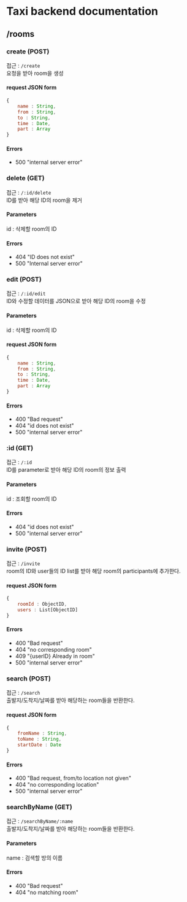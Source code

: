 # Taxi backend documentation
## /rooms
### create (POST)
접근 : `/create`  
요청을 받아 room을 생성
#### request JSON form
```javascript
{
    name : String,
    from : String,
    to : String,
    time : Date,
    part : Array
}
```
#### Errors
- 500 "internal server error"  

### delete (GET)
접근 : `/:id/delete`  
ID를 받아 해당 ID의 room을 제거
#### Parameters
id : 삭제할 room의 ID
#### Errors
- 404 "ID does not exist"
- 500 "Internal server error"  

### edit (POST)
접근 : `/:id/edit`  
ID와 수정할 데이터를 JSON으로 받아 해당 ID의 room을 수정
#### Parameters
id : 삭제할 room의 ID
#### request JSON form
```javascript
{
    name : String,
    from : String,
    to : String,
    time : Date,
    part : Array
}
```
#### Errors
- 400 "Bad request"
- 404 "id does not exist"
- 500 "internal server error"  

### :id (GET)
접근 : `/:id`  
ID를 parameter로 받아 해당 ID의 room의 정보 출력
#### Parameters
id : 조회할 room의 ID
#### Errors
- 404 "id does not exist"
- 500 "internal server error"  

### invite (POST)
접근 : `/invite`  
room의 ID와 user들의 ID list를 받아 해당 room의 participants에 추가한다.
#### request JSON form
```javascript
{
    roomId : ObjectID,
    users : List[ObjectID]
}
```
#### Errors
- 400 "Bad request"
- 404 "no corresponding room"
- 409 "{userID} Already in room"
- 500 "internal server error"  

### search (POST)
접근 : `/search`  
출발지/도착지/날짜를 받아 해당하는 room들을 반환한다.
#### request JSON form
```javascript
{
    fromName : String,
    toName : String, 
    startDate : Date
}
```
#### Errors
- 400 "Bad request, from/to location not given"
- 404 "no corresponding location"
- 500 "internal server error"  

### searchByName (GET)
접근 : `/searchByName/:name`  
출발지/도착지/날짜를 받아 해당하는 room들을 반환한다.
#### Parameters
name : 검색할 방의 이름
#### Errors
- 400 "Bad request"
- 404 "no matching room"


